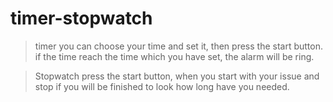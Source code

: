 # timer-stopwatch

>timer
you can choose your time and set it, then press the start button.
if the time reach the time which you have set, the alarm will be ring.

>Stopwatch
press the start button, when you start with your issue and stop if
you will be finished to look how long have you needed.
